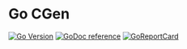 # Go CGen

[![Go Version](https://img.shields.io/github/go-mod/go-version/joscha-alisch/go-cgen.svg)](https://github.com/joscha-alisch/go-cgen)
[![GoDoc reference](https://img.shields.io/badge/godoc-reference-blue.svg)](https://godoc.org/github.com/joscha-alisch/go-cgen)
[![GoReportCard](https://goreportcard.com/badge/github.com/joscha-alisch/go-cgen)](https://goreportcard.com/report/github.com/joscha-alisch/go-cgen)

